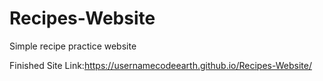 # Recipes-Website
Simple recipe practice website 

Finished Site Link:https://usernamecodeearth.github.io/Recipes-Website/
